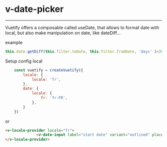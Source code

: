 # v-date-picker

---

Vuetify offers a composable called useDate, that allows to format date with local, but also make manipulation on date, like dateDiff...

example

````js
this.date.getDiff(this.filter.toDate, this.filter.fromDate, 'days' )>20
````


Setup config local

````js
    const vuetify = createVuetify({
        locale: {
            locale: 'fr',
        },
        date: {
            locale: {
                fr: 'fr-FR',
            },
        }
    })
````
or
````html
<v-locale-provider locale="fr">
              <v-date-input label="start date" variant="outlined" placeholder="dd/mm/yyyy" v-model="item.startDate"  hint="Champs obligatoire" :rules="[required]" required  density="compact" prepend-icon="" prepend-inner-icon="$calendar" ></v-date-input>
</v-locale-provider>
````
